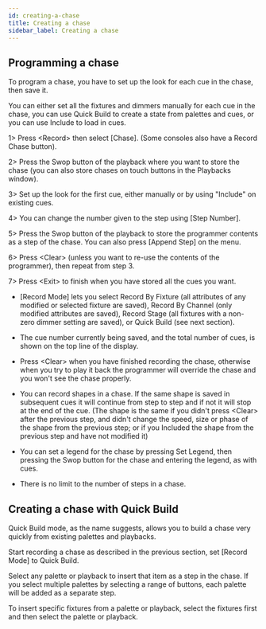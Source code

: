 ```yaml
---
id: creating-a-chase 
title: Creating a chase
sidebar_label: Creating a chase
---
```


Programming a chase
-------------------

To program a chase, you have to set up the look for each cue in the
chase, then save it.

You can either set all the fixtures and dimmers manually for each cue in
the chase, you can use Quick Build to create a state from palettes and
cues, or you can use Include to load in cues.

1\> Press \<Record\> then select \[Chase\]. (Some consoles also have a
Record Chase button).

2\> Press the Swop button of the playback where you want to store the
chase (you can also store chases on touch buttons in the Playbacks
window).

3\> Set up the look for the first cue, either manually or by using
"Include" on existing cues.

4\> You can change the number given to the step using \[Step Number\].

5\> Press the Swop button of the playback to store the programmer
contents as a step of the chase. You can also press \[Append Step\] on
the menu.

6\> Press \<Clear\> (unless you want to re-use the contents of the
programmer), then repeat from step 3.

7\> Press \<Exit\> to finish when you have stored all the cues you want.

-   \[Record Mode\] lets you select Record By Fixture (all attributes of
    any modified or selected fixture are saved), Record By Channel (only
    modified attributes are saved), Record Stage (all fixtures with a
    non-zero dimmer setting are saved), or Quick Build (see next
    section).

-   The cue number currently being saved, and the total number of cues,
    is shown on the top line of the display.

-   Press \<Clear\> when you have finished recording the chase,
    otherwise when you try to play it back the programmer will override
    the chase and you won't see the chase properly.

-   You can record shapes in a chase. If the same shape is saved in
    subsequent cues it will continue from step to step and if not it
    will stop at the end of the cue. (The shape is the same if you
    didn't press \<Clear\> after the previous step, and didn't change
    the speed, size or phase of the shape from the previous step; or if
    you Included the shape from the previous step and have not modified
    it)

-   You can set a legend for the chase by pressing Set Legend, then
    pressing the Swop button for the chase and entering the legend, as
    with cues.

-   There is no limit to the number of steps in a chase.

Creating a chase with Quick Build
---------------------------------

Quick Build mode, as the name suggests, allows you to build a chase very
quickly from existing palettes and playbacks.

Start recording a chase as described in the previous section, set
\[Record Mode\] to Quick Build.

Select any palette or playback to insert that item as a step in the
chase. If you select multiple palettes by selecting a range of buttons,
each palette will be added as a separate step.

To insert specific fixtures from a palette or playback, select the
fixtures first and then select the palette or playback.



